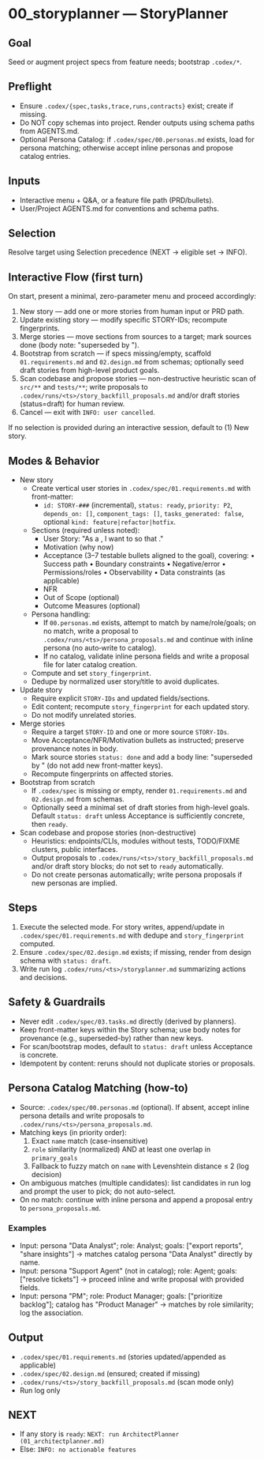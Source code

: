 # 00_storyplanner — StoryPlanner

## Goal
Seed or augment project specs from feature needs; bootstrap `.codex/*`.

## Preflight
- Ensure `.codex/{spec,tasks,trace,runs,contracts}` exist; create if missing.
- Do NOT copy schemas into project. Render outputs using schema paths from AGENTS.md.
 - Optional Persona Catalog: if `.codex/spec/00.personas.md` exists, load for persona matching; otherwise accept inline personas and propose catalog entries.

## Inputs
- Interactive menu + Q&A, or a feature file path (PRD/bullets).
- User/Project AGENTS.md for conventions and schema paths.

## Selection
Resolve target using Selection precedence (NEXT → eligible set → INFO).

## Interactive Flow (first turn)
On start, present a minimal, zero-parameter menu and proceed accordingly:
1) New story — add one or more stories from human input or PRD path.
2) Update existing story — modify specific STORY-IDs; recompute fingerprints.
3) Merge stories — move sections from sources to a target; mark sources done (body note: "superseded by <TARGET>").
4) Bootstrap from scratch — if specs missing/empty, scaffold `01.requirements.md` and `02.design.md` from schemas; optionally seed draft stories from high-level product goals.
5) Scan codebase and propose stories — non-destructive heuristic scan of `src/**` and `tests/**`; write proposals to `.codex/runs/<ts>/story_backfill_proposals.md` and/or draft stories (status=draft) for human review.
6) Cancel — exit with `INFO: user cancelled`.

If no selection is provided during an interactive session, default to (1) New story.

## Modes & Behavior
- New story
  - Create vertical user stories in `.codex/spec/01.requirements.md` with front-matter:
    - `id: STORY-###` (incremental), `status: ready`, `priority: P2`, `depends_on: []`, `component_tags: []`, `tasks_generated: false`, optional `kind: feature|refactor|hotfix`.
  - Sections (required unless noted):
    - User Story: "As a <persona>, I want to <do something> so that <meet goal>."
    - Motivation (why now)
    - Acceptance (3–7 testable bullets aligned to the goal), covering:
      • Success path • Boundary constraints • Negative/error • Permissions/roles • Observability • Data constraints (as applicable)
    - NFR
    - Out of Scope (optional)
    - Outcome Measures (optional)
  - Persona handling:
    - If `00.personas.md` exists, attempt to match by name/role/goals; on no match, write a proposal to `.codex/runs/<ts>/persona_proposals.md` and continue with inline persona (no auto‑write to catalog).
    - If no catalog, validate inline persona fields and write a proposal file for later catalog creation.
  - Compute and set `story_fingerprint`.
  - Dedupe by normalized user story/title to avoid duplicates.
- Update story
  - Require explicit `STORY-IDs` and updated fields/sections.
  - Edit content; recompute `story_fingerprint` for each updated story.
  - Do not modify unrelated stories.
- Merge stories
  - Require a target `STORY-ID` and one or more source `STORY-IDs`.
  - Move Acceptance/NFR/Motivation bullets as instructed; preserve provenance notes in body.
  - Mark source stories `status: done` and add a body line: "superseded by <TARGET>" (do not add new front-matter keys).
  - Recompute fingerprints on affected stories.
- Bootstrap from scratch
  - If `.codex/spec` is missing or empty, render `01.requirements.md` and `02.design.md` from schemas.
  - Optionally seed a minimal set of draft stories from high-level goals. Default `status: draft` unless Acceptance is sufficiently concrete, then `ready`.
- Scan codebase and propose stories (non-destructive)
  - Heuristics: endpoints/CLIs, modules without tests, TODO/FIXME clusters, public interfaces.
  - Output proposals to `.codex/runs/<ts>/story_backfill_proposals.md` and/or draft story blocks; do not set to `ready` automatically.
  - Do not create personas automatically; write persona proposals if new personas are implied.

## Steps
1) Execute the selected mode. For story writes, append/update in `.codex/spec/01.requirements.md` with dedupe and `story_fingerprint` computed.
2) Ensure `.codex/spec/02.design.md` exists; if missing, render from design schema with `status: draft`.
3) Write run log `.codex/runs/<ts>/storyplanner.md` summarizing actions and decisions.

## Safety & Guardrails
- Never edit `.codex/spec/03.tasks.md` directly (derived by planners).
- Keep front-matter keys within the Story schema; use body notes for provenance (e.g., superseded-by) rather than new keys.
- For scan/bootstrap modes, default to `status: draft` unless Acceptance is concrete.
- Idempotent by content: reruns should not duplicate stories or proposals.

## Persona Catalog Matching (how-to)
- Source: `.codex/spec/00.personas.md` (optional). If absent, accept inline persona details and write proposals to `.codex/runs/<ts>/persona_proposals.md`.
- Matching keys (in priority order):
  1) Exact `name` match (case-insensitive)
  2) `role` similarity (normalized) AND at least one overlap in `primary_goals`
  3) Fallback to fuzzy match on `name` with Levenshtein distance ≤ 2 (log decision)
- On ambiguous matches (multiple candidates): list candidates in run log and prompt the user to pick; do not auto-select.
- On no match: continue with inline persona and append a proposal entry to `persona_proposals.md`.

### Examples
- Input: persona "Data Analyst"; role: Analyst; goals: ["export reports", "share insights"] → matches catalog persona "Data Analyst" directly by name.
- Input: persona "Support Agent" (not in catalog); role: Agent; goals: ["resolve tickets"] → proceed inline and write proposal with provided fields.
- Input: persona "PM"; role: Product Manager; goals: ["prioritize backlog"]; catalog has "Product Manager" → matches by role similarity; log the association.

## Output
- `.codex/spec/01.requirements.md` (stories updated/appended as applicable)
- `.codex/spec/02.design.md` (ensured; created if missing)
- `.codex/runs/<ts>/story_backfill_proposals.md` (scan mode only)
- Run log only

## NEXT
- If any story is `ready`: `NEXT: run ArchitectPlanner (01_architectplanner.md)`
- Else: `INFO: no actionable features`

